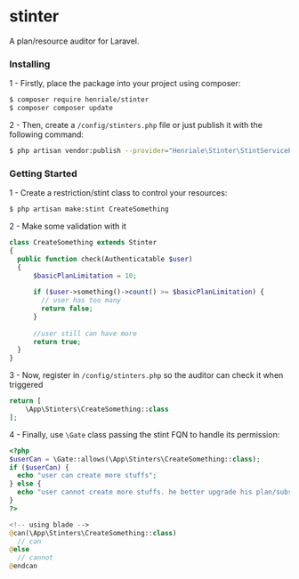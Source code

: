 # stinter

A plan/resource auditor for Laravel.

### Installing

1 - Firstly, place the package into your project using composer:

```bash
$ composer require henriale/stinter
$ composer composer update
```

2 - Then, create a `/config/stinters.php` file or just publish it with the following command:

```bash
$ php artisan vendor:publish --provider="Henriale\Stinter\StintServiceProvider"
```

### Getting Started

1 - Create a restriction/stint class to control your resources:
```bash
$ php artisan make:stint CreateSomething
```

2 - Make some validation with it
```php
class CreateSomething extends Stinter
{
  public function check(Authenticatable $user)
  {
      $basicPlanLimitation = 10;
      
      if ($user->something()->count() >= $basicPlanLimitation) {
        // user has too many
        return false;
      }
      
      //user still can have more
      return true;
  }
}
```

3 - Now, register in `/config/stinters.php` so the auditor can check it when triggered
```php
return [
    \App\Stinters\CreateSomething::class
];
```


4 - Finally, use `\Gate` class passing the stint FQN to handle its permission:
```php
<?php
$userCan = \Gate::allows(\App\Stinters\CreateSomething::class);
if ($userCan) {
  echo "user can create more stuffs";
} else {
  echo "user cannot create more stuffs. he better upgrade his plan/subscription!";
} 
?>

<!-- using blade -->
@can(\App\Stinters\CreateSomething::class)
  // can
@else
  // cannot
@endcan
```



